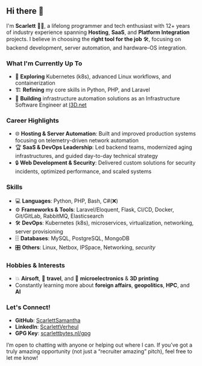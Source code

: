 ## Hi there 👋

I'm **Scarlett** 🧑‍💻, a lifelong programmer and tech enthusiast with 12+ years of industry experience spanning **Hosting**, **SaaS**, and **Platform Integration** projects. I believe in choosing the **right tool for the job** 🛠, focusing on backend development, server automation, and hardware–OS integration.

### What I'm Currently Up To
- 🚀 **Exploring** Kubernetes (k8s), advanced Linux workflows, and containerization  
- 🏗️ **Refining** my core skills in Python, PHP, and Laravel  
- 🔧 **Building** infrastructure automation solutions as an Infrastructure Software Engineer at [I3D.net](https://www.i3d.net/)

### Career Highlights
- 🌐 **Hosting & Server Automation**: Built and improved production systems focusing on telemetry-driven network automation  
- 🏆 **SaaS & DevOps Leadership**: Led backend teams, modernized aging infrastructures, and guided day-to-day technical strategy  
- 🔒 **Web Development & Security**: Delivered custom solutions for security incidents, optimized performance, and scaled systems

### Skills
- 💻 **Languages**: Python, PHP, Bash, C#(❌)  
- ⚙️ **Frameworks & Tools**: Laravel/Eloquent, Flask, CI/CD, Docker, Git/GitLab, RabbitMQ, Elasticsearch  
- 🛠️ **DevOps**: Kubernetes (k8s), microservices, virtualization, networking, server provisioning  
- 🗄️ **Databases**: MySQL, PostgreSQL, MongoDB
- 🎛️ **Others**: Linux, Netbox, IPSpace, Networking, *security*

### Hobbies & Interests
- 💥 **Airsoft**, 🛫 **travel**, and 🤖 **microelectronics** & **3D printing**  
- Constantly learning more about **foreign affairs**, **geopolitics**, **HPC**, and **AI**  

### Let's Connect!
- **GitHub**: [ScarlettSamantha](https://github.com/ScarlettSamantha)  
- **LinkedIn**: [ScarlettVerheul](https://www.linkedin.com/in/scarlettverheul/)  
- **GPG Key**: [scarlettbytes.nl/gpg](https://scarlettbytes.nl/gpg)  

I’m open to chatting with anyone or helping out where I can. If you’ve got a truly amazing opportunity (not just a “recruiter amazing” pitch), feel free to let me know!
